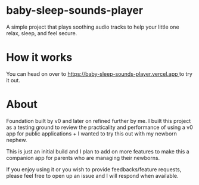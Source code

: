# baby-sleep-sounds-player
A simple project that plays soothing audio tracks to help your little one relax, sleep, and feel secure.

# How it works
You can head on over to [https://baby-sleep-sounds-player.vercel.app
](https://baby-sleep-sounds-player.vercel.app) to try it out. 


# About
Foundation built by v0 and later on refined further by me. I built this project as a testing ground to review the practicality and performance of using a v0 app for public applications + I wanted to try this out with my newborn nephew.

This is just an initial build and I plan to add on more features to make this a companion app for parents who are managing their newborns.

If you enjoy using it or you wish to provide feedbacks/feature requests, please feel free to open up an issue and I will respond when available.

